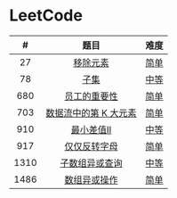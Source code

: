 # LeetCode
|  #   |                             题目                             |                     难度                     |
| :--: | :----------------------------------------------------------: | :------------------------------------------: |
|  27  | [移除元素](https://leetcode-cn.com/problems/remove-element/) |      [简单](LeetCode/0027_移除元素.cs)       |
|  78  |      [子集](https://leetcode-cn.com/problems/subsets/)       |        [中等](LeetCode/0078_子集.cs)         |
| 680  | [员工的重要性](https://leetcode-cn.com/problems/employee-importance/) |    [简单](LeetCode/0680_员工的重要性.cs)     |
| 703  | [数据流中的第 K 大元素](https://leetcode-cn.com/problems/kth-largest-element-in-a-stream/) | [简单](LeetCode/0703_数据流中的第K大元素.cs) |
| 910  | [最小差值II](https://leetcode-cn.com/problems/smallest-range-ii/) |     [中等](LeetCode/0910_最小差值II.cs)      |
| 917  | [仅仅反转字母](https://leetcode-cn.com/problems/reverse-only-letters/) |    [简单](LeetCode/0917_仅仅反转字母.cs)     |
| 1310 | [子数组异或查询](https://leetcode-cn.com/problems/xor-queries-of-a-subarray/) |   [中等](LeetCode/1310_子数组异或查询.cs)    |
| 1486 | [数组异或操作](https://leetcode-cn.com/problems/xor-operation-in-an-array/) |    [简单](LeetCode/1486_数组异或操作.cs)     |

